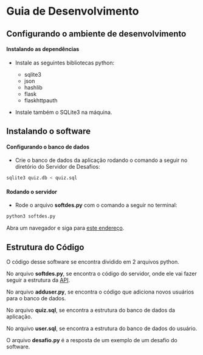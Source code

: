 # Guia de Desenvolvimento

## Configurando o ambiente de desenvolvimento

#### Instalando as dependências
- Instale as seguintes bibliotecas python:
    - sqlite3 
    - json
    - hashlib
    - flask
    - flaskhttpauth


- Instale também o SQLite3 na máquina.

## Instalando o software

#### Configurando o banco de dados
- Crie o banco de dados da aplicação rodando o comando a seguir no diretório do Servidor de Desafios:

```bash
sqlite3 quiz.db < quiz.sql
```

#### Rodando o servidor
- Rode o arquivo **softdes.py** com o comando a seguir no terminal:

```bash
python3 softdes.py
```

Abra um navegador e siga para [este endereço](http://0.0.0.0:80/).


## Estrutura do Código

O código desse software se encontra dividido em 2 arquivos python.

No arquivo **softdes.py**, se encontra o código do servidor, onde ele vai fazer seguir a estrutura da [API](api.md).

No arquivo **adduser.py**, se encontra o código que adiciona novos usuários para o banco de dados.

No arquivo **quiz.sql**, se encontra a estrutura do banco de dados da aplicação.

No arquivo **user.sql**, se encontra a estrutura do banco de dados do usuário.

O arquivo **desafio.py** é a resposta de um exemplo de um desafio do software.
